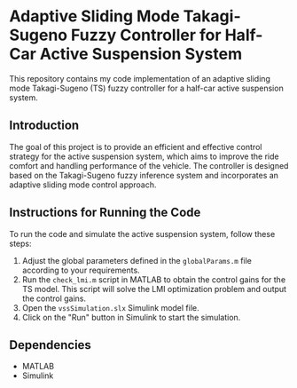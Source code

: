 # Adaptive Sliding Mode Takagi-Sugeno Fuzzy Controller for Half-Car Active Suspension System

This repository contains my code implementation of an adaptive sliding mode Takagi-Sugeno (TS) fuzzy controller for a half-car active suspension system. 

## Introduction

The goal of this project is to provide an efficient and effective control strategy for the active suspension system, which aims to improve the ride comfort and handling performance of the vehicle. The controller is designed based on the Takagi-Sugeno fuzzy inference system and incorporates an adaptive sliding mode control approach.


## Instructions for Running the Code

To run the code and simulate the active suspension system, follow these steps:

1. Adjust the global parameters defined in the `globalParams.m` file according to your requirements.
2. Run the `check_lmi.m` script in MATLAB to obtain the control gains for the TS model. This script will solve the LMI optimization problem and output the control gains.
3. Open the `vssSimulation.slx` Simulink model file.
4. Click on the "Run" button in Simulink to start the simulation.

## Dependencies

- MATLAB
- Simulink
